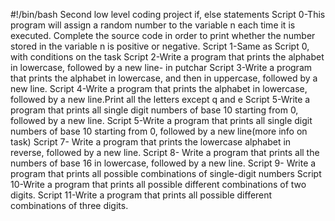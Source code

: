 #!/bin/bash
Second low level coding project if, else statements
Script 0-This program will assign a random number to the variable n each time it is executed. Complete the source code in order to print whether the number stored in the variable n is positive or negative.
Script 1-Same as Script 0, with conditions on the task
Script 2-Write a program that prints the alphabet in lowercase, followed by a new line- in putchar
Script 3-Write a program that prints the alphabet in lowercase, and then in uppercase, followed by a new line.
Script 4-Write a program that prints the alphabet in lowercase, followed by a new line.Print all the letters except q and e
Script 5-Write a program that prints all single digit numbers of base 10 starting from 0, followed by a new line.
Script 5-Write a program that prints all single digit numbers of base 10 starting from 0, followed by a new line(more info on task)
Script 7- Write a program that prints the lowercase alphabet in reverse, followed by a new line.
Script 8- Write a program that prints all the numbers of base 16 in lowercase, followed by a new line.
Script 9- Write a program that prints all possible combinations of single-digit numbers
Script 10-Write a program that prints all possible different combinations of two digits.
Script 11-Write a program that prints all possible different combinations of three digits.
